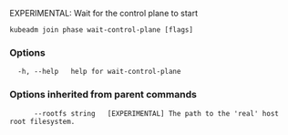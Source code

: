 
EXPERIMENTAL: Wait for the control plane to start

```
kubeadm join phase wait-control-plane [flags]
```

### Options

```
  -h, --help   help for wait-control-plane
```

### Options inherited from parent commands

```
      --rootfs string   [EXPERIMENTAL] The path to the 'real' host root filesystem.
```
